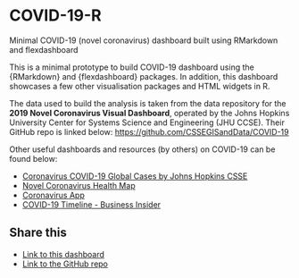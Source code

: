 # COVID-19-R
Minimal COVID-19 (novel coronavirus) dashboard built using RMarkdown and flexdashboard

This is a minimal prototype to build COVID-19 dashboard using the {RMarkdown} and {flexdashboard} packages. In addition, this dashboard showcases a few other visualisation packages and HTML widgets in R.

The data used to build the analysis is taken from the data repository for the **2019 Novel Coronavirus Visual Dashboard**, operated by the Johns Hopkins University Center for Systems Science and Engineering (JHU CCSE). Their GitHub repo is linked below:
https://github.com/CSSEGISandData/COVID-19

Other useful dashboards and resources (by others) on COVID-19 can be found below:
- [Coronavirus COVID-19 Global Cases by Johns Hopkins CSSE](https://gisanddata.maps.arcgis.com/apps/opsdashboard/index.html#/bda7594740fd40299423467b48e9ecf6)
- [Novel Coronavirus Health Map](https://www.healthmap.org/wuhan/)
- [Coronavirus App](https://coronavirus.app/)
- [COVID-19 Timeline - Business Insider](https://www.businessinsider.com/coronavirus-pandemic-timeline-history-major-events-2020-3)

## Share this
- [Link to this dashboard](https://raw.githack.com/martinctc/COVID-19-R/master/Script/covvirus_analysis_20201219.html)
- [Link to the GitHub repo](https://github.com/martinctc/COVID-19-R)
